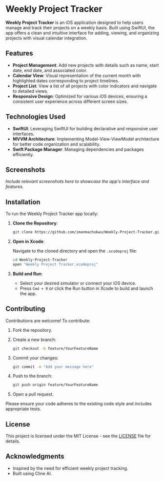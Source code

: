 # Weekly Project Tracker

**Weekly Project Tracker** is an iOS application designed to help users manage and track their projects on a weekly basis. Built using SwiftUI, the app offers a clean and intuitive interface for adding, viewing, and organizing projects with visual calendar integration.

## Features

- **Project Management**: Add new projects with details such as name, start date, end date, and associated color.
- **Calendar View**: Visual representation of the current month with highlighted dates corresponding to project timelines.
- **Project List**: View a list of all projects with color indicators and navigate to detailed views.
- **Responsive Design**: Optimized for various iOS devices, ensuring a consistent user experience across different screen sizes.

## Technologies Used

- **SwiftUI**: Leveraging SwiftUI for building declarative and responsive user interfaces.
- **MVVM Architecture**: Implementing Model-View-ViewModel architecture for better code organization and scalability.
- **Swift Package Manager**: Managing dependencies and packages efficiently.

## Screenshots

*Include relevant screenshots here to showcase the app's interface and features.*

## Installation

To run the Weekly Project Tracker app locally:

1. **Clone the Repository**:

   ```bash
   git clone https://github.com/imanmachukwu/Weekly-Project-Tracker.git
   ```

2. **Open in Xcode**:

   Navigate to the cloned directory and open the `.xcodeproj` file:

   ```bash
   cd Weekly-Project-Tracker
   open "Weekly Project Tracker.xcodeproj"
   ```

3. **Build and Run**:

   - Select your desired simulator or connect your iOS device.
   - Press `Cmd + R` or click the Run button in Xcode to build and launch the app.

## Contributing

Contributions are welcome! To contribute:

1. Fork the repository.
2. Create a new branch:

   ```bash
   git checkout -b feature/YourFeatureName
   ```

3. Commit your changes:

   ```bash
   git commit -m "Add your message here"
   ```

4. Push to the branch:

   ```bash
   git push origin feature/YourFeatureName
   ```

5. Open a pull request.

Please ensure your code adheres to the existing code style and includes appropriate tests.

## License

This project is licensed under the MIT License - see the [LICENSE](LICENSE) file for details.

## Acknowledgments

- Inspired by the need for efficient weekly project tracking.
- Built using Cline AI.
